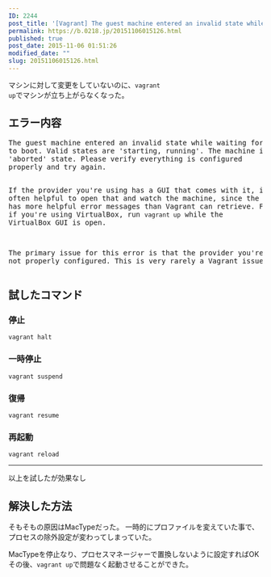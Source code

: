 ```yaml
---
ID: 2244
post_title: '[Vagrant] The guest machine entered an invalid state while waiting for it'
permalink: https://b.0218.jp/20151106015126.html
published: true
post_date: 2015-11-06 01:51:26
modified_date: ""
slug: 20151106015126.html
---
```

マシンに対して変更をしていないのに、<code>vagrant up</code>でマシンが立ち上がらなくなった。
<!--more-->
<h2>エラー内容</h2>
<pre class="cmd">The guest machine entered an invalid state while waiting for it
to boot. Valid states are 'starting, running'. The machine is in the
'aborted' state. Please verify everything is configured
properly and try again.

If the provider you're using has a GUI that comes with it,
it is often helpful to open that and watch the machine, since the
GUI often has more helpful error messages than Vagrant can retrieve.
For example, if you're using VirtualBox, run `vagrant up` while the
VirtualBox GUI is open.

The primary issue for this error is that the provider you're using
is not properly configured. This is very rarely a Vagrant issue.</pre>

<h2>試したコマンド</h2>
<h3>停止</h3>
<pre class="language-bash"><code>vagrant halt</code></pre>

<h3>一時停止</h3>
<pre class="language-bash"><code>vagrant suspend</code></pre>

<h3>復帰</h3>
<pre class="language-bash"><code>vagrant resume</code></pre>

<h3>再起動</h3>
<pre class="language-bash"><code>vagrant reload</code></pre>

<hr />

以上を試したが効果なし

<h2>解決した方法</h2>
そもそもの原因はMacTypeだった。
一時的にプロファイルを変えていた事で、プロセスの除外設定が変わってしまっていた。

MacTypeを停止なり、プロセスマネージャーで置換しないように設定すればOK
その後、<code>vagrant up</code>で問題なく起動させることができた。